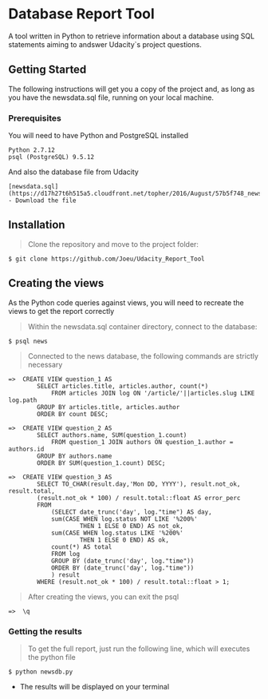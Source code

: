 # Database Report Tool

A tool written in Python to retrieve information about a database using SQL statements aiming to andswer Udacity`s project questions.

## Getting Started

The following instructions will get you a copy of the project and, as long as you have the newsdata.sql file, running on your local machine.

### Prerequisites

You will need to have Python and PostgreSQL installed

```
Python 2.7.12
psql (PostgreSQL) 9.5.12
```

And also the database file from Udacity

```
[newsdata.sql] (https://d17h27t6h515a5.cloudfront.net/topher/2016/August/57b5f748_newsdata/newsdata.zip) - Download the file
```

## Installation

>Clone the repository and move to the project folder:

    $ git clone https://github.com/Joeu/Udacity_Report_Tool

## Creating the views

As the Python code queries against views, you will need to recreate the views to get the report correctly

>Within the newsdata.sql container directory, connect to the database:

    $ psql news

> Connected to the news database, the following commands are strictly necessary

    =>  CREATE VIEW question_1 AS
            SELECT articles.title, articles.author, count(*)
                FROM articles JOIN log ON '/article/'||articles.slug LIKE log.path
            GROUP BY articles.title, articles.author
            ORDER BY count DESC;

    =>  CREATE VIEW question_2 AS
            SELECT authors.name, SUM(question_1.count) 
                FROM question_1 JOIN authors ON question_1.author = authors.id 
            GROUP BY authors.name 
            ORDER BY SUM(question_1.count) DESC;

    =>  CREATE VIEW question_3 AS
            SELECT TO_CHAR(result.day,'Mon DD, YYYY'), result.not_ok, result.total,
            (result.not_ok * 100) / result.total::float AS error_perc
            FROM 
                (SELECT date_trunc('day', log."time") AS day,
                sum(CASE WHEN log.status NOT LIKE '%200%' 
                        THEN 1 ELSE 0 END) AS not_ok,
                sum(CASE WHEN log.status LIKE '%200%'
                        THEN 1 ELSE 0 END) AS ok,
                count(*) AS total
                FROM log
                GROUP BY (date_trunc('day', log."time"))
                ORDER BY (date_trunc('day', log."time"))
                ) result
            WHERE (result.not_ok * 100) / result.total::float > 1;

>After creating the views, you can exit the psql

    =>  \q


### Getting the results

>To get the full report, just run the following line, which will executes the python file

    $ python newsdb.py


* The results will be displayed on your terminal
